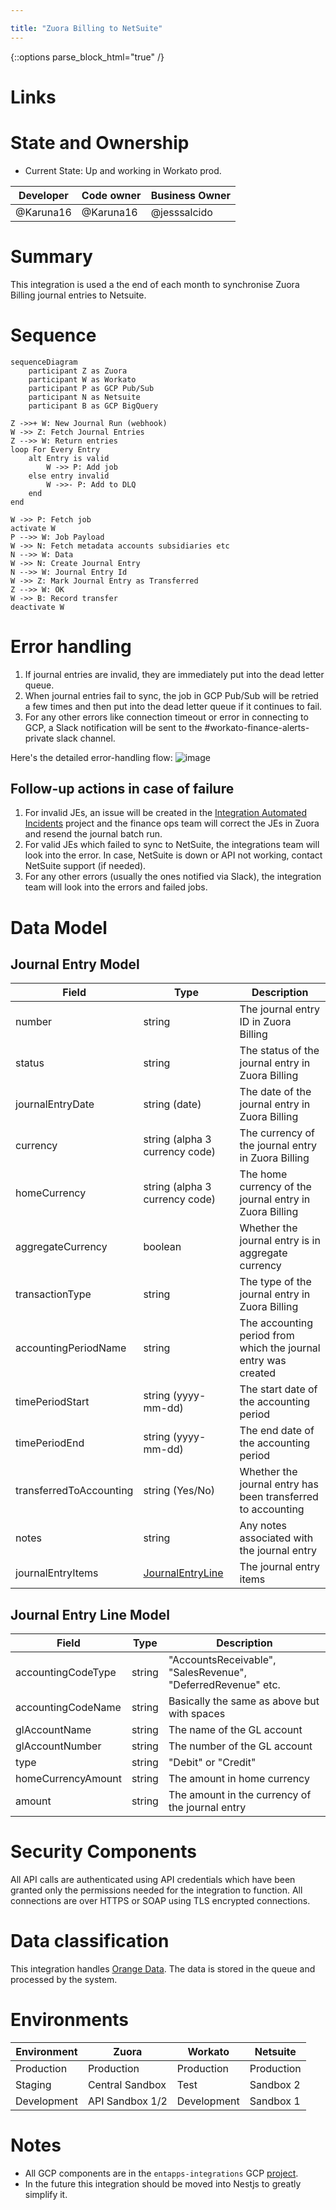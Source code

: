 ```yaml
---

title: "Zuora Billing to NetSuite"
---
```


{::options parse_block_html="true" /}

<link rel="stylesheet" type="text/css" href="/stylesheets/biztech.css" />







# Links

# State and Ownership

- Current State: Up and working in Workato prod.


| Developer | Code owner | Business Owner
| ------ | ------ | ------ |
|   @Karuna16      |   @Karuna16      |   @jesssalcido      |

# Summary

This integration is used a the end of each month to synchronise Zuora Billing journal entries to Netsuite.

# Sequence

```mermaid
sequenceDiagram
    participant Z as Zuora
    participant W as Workato
    participant P as GCP Pub/Sub
    participant N as Netsuite
    participant B as GCP BigQuery

Z ->>+ W: New Journal Run (webhook)
W ->> Z: Fetch Journal Entries
Z -->> W: Return entries
loop For Every Entry
    alt Entry is valid
        W ->> P: Add job
    else entry invalid
        W ->>- P: Add to DLQ
    end
end

W ->> P: Fetch job
activate W
P -->> W: Job Payload
W ->> N: Fetch metadata accounts subsidiaries etc
N -->> W: Data
W ->> N: Create Journal Entry
N -->> W: Journal Entry Id
W ->> Z: Mark Journal Entry as Transferred
Z -->> W: OK
W ->> B: Record transfer
deactivate W
```

# Error handling

1. If journal entries are invalid, they are immediately put into the dead letter queue.
1. When journal entries fail to sync, the job in GCP Pub/Sub will be retried a few times and then put into the dead letter queue if it continues to fail.
2. For any other errors like connection timeout or error in connecting to GCP, a Slack notification will be sent to the #workato-finance-alerts-private slack channel.

Here's the detailed error-handling flow:
![image](uploads/d77145c3929913f210d437fef0aca34f/image.png)

## Follow-up actions in case of failure

1. For invalid JEs, an issue will be created in the [Integration Automated Incidents](https://gitlab.com/gitlab-com/business-technology/enterprise-apps/integrations/integration-automated-incidents) project and the finance ops team will correct the JEs in Zuora and resend the journal batch run.
2. For valid JEs which failed to sync to NetSuite, the integrations team will look into the error. In case, NetSuite is down or API not working, contact NetSuite support (if needed).
3. For any other errors (usually the ones notified via Slack), the integration team will look into the errors and failed jobs.


# Data Model

## Journal Entry Model

| Field | Type | Description |
| ------ | ---- | ----------- |
| number | string | The journal entry ID in Zuora Billing |
| status | string | The status of the journal entry in Zuora Billing |
| journalEntryDate | string (date) | The date of the journal entry in Zuora Billing |
| currency | string (alpha 3 currency code) | The currency of the journal entry in Zuora Billing |
| homeCurrency | string (alpha 3 currency code) | The home currency of the journal entry in Zuora Billing |
| aggregateCurrency | boolean | Whether the journal entry is in aggregate currency |
| transactionType | string | The type of the journal entry in Zuora Billing |
| accountingPeriodName | string | The accounting period from which the journal entry was created |
| timePeriodStart | string (yyyy-mm-dd) | The start date of the accounting period |
| timePeriodEnd | string (yyyy-mm-dd) | The end date of the accounting period |
| transferredToAccounting | string (Yes/No) | Whether the journal entry has been transferred to accounting |
| notes | string | Any notes associated with the journal entry |
| journalEntryItems | [JournalEntryLine](#journal-entry-line-model) | The journal entry items |

## Journal Entry Line Model

| Field | Type | Description |
| ------ | ---- | ----------- |
| accountingCodeType | string | "AccountsReceivable", "SalesRevenue", "DeferredRevenue" etc. |
| accountingCodeName | string | Basically the same as above but with spaces |
| glAccountName | string | The name of the GL account |
| glAccountNumber | string | The number of the GL account |
| type | string | "Debit" or "Credit" |
| homeCurrencyAmount | string | The amount in home currency |
| amount | string | The amount in the currency of the journal entry |

# Security Components

All API calls are authenticated using API credentials which have been granted only the permissions needed for the integration to function. All connections are over HTTPS or SOAP using TLS encrypted connections.

# Data classification

This integration handles [Orange Data](/handbook/security/data-classification-standard.html#data-classification-levels). The data is stored in the queue and processed by the system.

# Environments

| Environment | Zuora | Workato | Netsuite |
| ----------- | ----- | ------ | ------ |
| Production  | Production   | Production | Production |
| Staging     | Central Sandbox | Test | Sandbox 2 |
| Development | API Sandbox 1/2 | Development | Sandbox 1 |

# Notes

- All GCP components are in the `entapps-integrations` GCP [project](https://console.cloud.google.com/welcome?project=entapps-integrations).
- In the future this integration should be moved into Nestjs to greatly simplify it.
